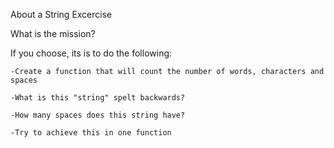 About a String Excercise

What is the mission?

If you choose, its is to do the following:

    -Create a function that will count the number of words, characters and spaces

    -What is this "string" spelt backwards?

    -How many spaces does this string have?
    
    -Try to achieve this in one function

  
